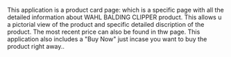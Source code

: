 This application is a product card page: which is a specific page with all the detailed information about WAHL BALDING CLIPPER product.
This allows u a pictorial view of the product and specific detailed discription of the product.
The most recent price can also be found in thw page.
This application also includes a "Buy Now" just incase you want to buy the product right away..
